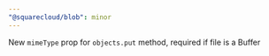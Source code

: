 ```yaml
---
"@squarecloud/blob": minor
---
```


New `mimeType` prop for `objects.put` method, required if file is a Buffer
